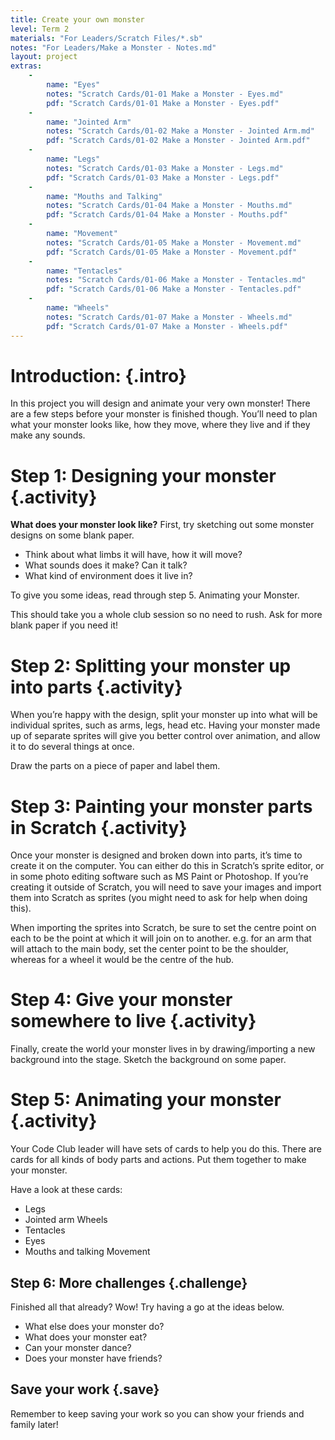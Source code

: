 ```yaml
---
title: Create your own monster
level: Term 2
materials: "For Leaders/Scratch Files/*.sb"
notes: "For Leaders/Make a Monster - Notes.md"
layout: project
extras:
    -
        name: "Eyes"
        notes: "Scratch Cards/01-01 Make a Monster - Eyes.md"
        pdf: "Scratch Cards/01-01 Make a Monster - Eyes.pdf"
    -
        name: "Jointed Arm"
        notes: "Scratch Cards/01-02 Make a Monster - Jointed Arm.md"
        pdf: "Scratch Cards/01-02 Make a Monster - Jointed Arm.pdf"
    -
        name: "Legs"
        notes: "Scratch Cards/01-03 Make a Monster - Legs.md"
        pdf: "Scratch Cards/01-03 Make a Monster - Legs.pdf"
    -
        name: "Mouths and Talking"
        notes: "Scratch Cards/01-04 Make a Monster - Mouths.md"
        pdf: "Scratch Cards/01-04 Make a Monster - Mouths.pdf"
    -
        name: "Movement"
        notes: "Scratch Cards/01-05 Make a Monster - Movement.md"
        pdf: "Scratch Cards/01-05 Make a Monster - Movement.pdf"
    -
        name: "Tentacles"
        notes: "Scratch Cards/01-06 Make a Monster - Tentacles.md"
        pdf: "Scratch Cards/01-06 Make a Monster - Tentacles.pdf"
    -
        name: "Wheels"
        notes: "Scratch Cards/01-07 Make a Monster - Wheels.md"
        pdf: "Scratch Cards/01-07 Make a Monster - Wheels.pdf"
---
```


# Introduction: {.intro}

In this project you will design and animate your very own monster! There are a few steps before your monster is finished though. You’ll need to plan what your monster looks like, how they move, where they live and if they make any sounds.

# **Step 1:** Designing your monster {.activity}

**What does your monster look like?** First, try sketching out some monster designs on some blank paper.

+ Think about what limbs it will have, how it will move?
+ What sounds does it make? Can it talk?
+ What kind of environment does it live in?

To give you some ideas, read through step 5. Animating your Monster.

This should take you a whole club session so no need to rush. Ask for more blank paper if you need it!

# **Step 2:** Splitting your monster up into parts {.activity}

When you’re happy with the design, split your monster up into what will be individual sprites, such as arms, legs, head etc. Having your monster made up of separate sprites will give you better control over animation, and allow it to do several things at once.

Draw the parts on a piece of paper and label them.

# **Step 3:** Painting your monster parts in Scratch {.activity}

Once your monster is designed and broken down into parts, it’s time to create it on the computer. You can either do this in Scratch’s sprite editor, or in some photo editing software such as MS Paint or Photoshop. If you’re creating it outside of Scratch, you will need to save your images and import them into Scratch as sprites (you might need to ask for help when doing this).

When importing the sprites into Scratch, be sure to set the centre point on each to be the point at which it will join on to another. e.g. for an arm that will attach to the main body, set the center point to be the shoulder, whereas for a wheel it would be the centre of the hub.

# **Step 4:** Give your monster somewhere to live {.activity}

Finally, create the world your monster lives in by drawing/importing a new background into the stage. Sketch the background on some paper.

# **Step 5:** Animating your monster {.activity}

Your Code Club leader will have sets of cards to help you do this. There are cards for all kinds of body parts and actions. Put them together to make your monster.

Have a look at these cards:

* Legs
* Jointed arm Wheels
* Tentacles
* Eyes
* Mouths and talking Movement

## **Step 6:** More challenges {.challenge}

Finished all that already? Wow! Try having a go at the ideas below.

+ What else does your monster do?
+ What does your monster eat?
+ Can your monster dance?
+ Does your monster have friends?

## Save your work {.save}

Remember to keep saving your work so you can show your friends and family later!
